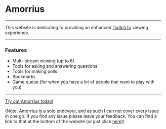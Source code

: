 # Amorrius

---

This website is dedicating to providing an enhanced [Twitch.tv](http://twitch.tv) viewing experience.

---

### Features
- Multi-stream viewing (up to 6)
- Tools for asking and answering questions
- Tools for making polls
- Bookmarks
- Game queue (for when you have a lot of people that want to play with you)

---

[Try out Amorrius today!](https://www.amorrius.net)

(Note: Amorrius is a solo endevour, and as such I can not cover every issue in one go. If you find any issue please leave your feedback. You can find a link to that at the bottom of the website (or just click [here](https://www.amorrius.net/profile/piecedigital#)))
